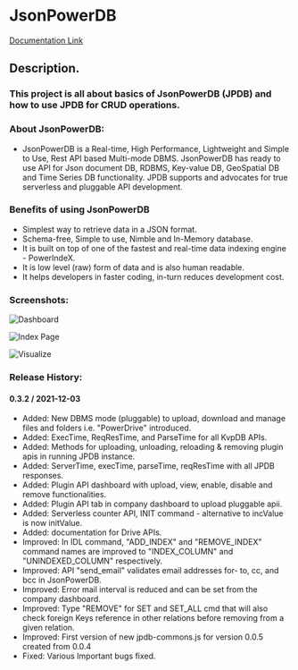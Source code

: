 #  JsonPowerDB 


[Documentation Link](http://login2explore.com/jpdb/docs.html)

## Description.
### This project is all about basics of JsonPowerDB (JPDB) and how to use JPDB for CRUD operations. 


### About JsonPowerDB:
- JsonPowerDB is a Real-time, High Performance, Lightweight and Simple to Use, Rest API based Multi-mode DBMS. JsonPowerDB has ready to use API for Json document DB, RDBMS, Key-value DB, GeoSpatial DB and Time Series DB functionality. JPDB supports and advocates for true serverless and pluggable API development.


### Benefits of using JsonPowerDB
- Simplest way to retrieve data in a JSON format.
- Schema-free, Simple to use, Nimble and In-Memory database.
- It is built on top of one of the fastest and real-time data indexing engine - PowerIndeX.
- It is low level (raw) form of data and is also human readable.
- It helps developers in faster coding, in-turn reduces development cost.




### Screenshots:

![Dashboard](https://github.com/BeAgarwal/JsonPowerDB/blob/master/Assets/Screenshots/Dashboard.PNG)

![Index Page](https://github.com/BeAgarwal/JsonPowerDB/blob/master/Assets/Screenshots/Index.PNG)

![Visualize](https://github.com/BeAgarwal/JsonPowerDB/blob/master/Assets/Screenshots/Server.PNG)

### Release History:
#### 0.3.2 / 2021-12-03
- Added: New DBMS mode (pluggable) to upload, download and manage files and folders i.e. "PowerDrive" introduced.
- Added: ExecTime, ReqResTime, and ParseTime for all KvpDB APIs.
- Added: Methods for uploading, unloading, reloading & removing plugin apis in running JPDB instance.
- Added: ServerTime, execTime, parseTime, reqResTime with all JPDB responses.
- Added: Plugin API dashboard with upload, view, enable, disable and remove functionalities.
- Added: Plugin API tab in company dashboard to upload pluggable apii.
- Added: Serverless counter API, INIT command - alternative to incValue is now initValue.
- Added: documentation for Drive APIs.
- Improved: In IDL command, "ADD_INDEX" and "REMOVE_INDEX" command names are improved to "INDEX_COLUMN" and "UNINDEXED_COLUMN" respectively.
- Improved: API "send_email" validates email addresses for- to, cc, and bcc in JsonPowerDB.
- Improved: Error mail interval is reduced and can be set from the company dashboard.
- Improved: Type "REMOVE" for SET and SET_ALL cmd that will also check foreign Keys reference in other relations before removing from a given relation.
- Improved: First version of new jpdb-commons.js for version 0.0.5 created from 0.0.4
- Fixed: Various Important bugs fixed.


